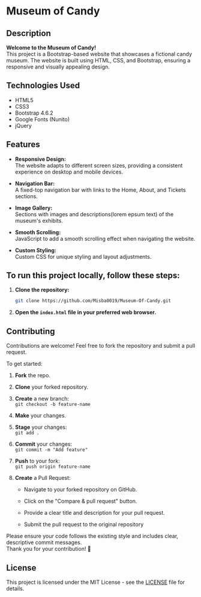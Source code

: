# Museum of Candy

## Description
**Welcome to the Museum of Candy!**  
This project is a Bootstrap-based website that showcases a fictional candy museum.
The website is built using HTML, CSS, and Bootstrap, ensuring a responsive and visually appealing design.

## Technologies Used
- HTML5
- CSS3
- Bootstrap 4.6.2
- Google Fonts (Nunito)
- jQuery

## Features
- **Responsive Design:**  
The website adapts to different screen sizes, providing a consistent experience on desktop and mobile devices.

- **Navigation Bar:**  
A fixed-top navigation bar with links to the Home, About, and Tickets sections.

- **Image Gallery:**  
Sections with images and descriptions(lorem epsum text) of the museum's exhibits.

- **Smooth Scrolling:**  
JavaScript to add a smooth scrolling effect when navigating the website.

- **Custom Styling:**  
Custom CSS for unique styling and layout adjustments.

## To run this project locally, follow these steps:
1. **Clone the repository:**
    ```bash
    git clone https://github.com/Misba0019/Museum-Of-Candy.git
    ```

2. **Open the `index.html` file in your preferred web browser.**

## Contributing
Contributions are welcome! Feel free to fork the repository and submit a pull request.  

To get started:
1. **Fork** the repo.

2. **Clone** your forked repository. 

3. **Create** a new branch:  
   `git checkout -b feature-name`

4. **Make** your changes.

5. **Stage** your changes:  
   `git add .`

4. **Commit** your changes:  
   `git commit -m "Add feature"`

5. **Push** to your fork:  
   `git push origin feature-name`

6. **Create** a Pull Request:  
   - Navigate to your forked repository on GitHub.

   - Click on the "Compare & pull request" button.

   - Provide a clear title and description for your pull request.

   - Submit the pull request to the original repository

Please ensure your code follows the existing style and includes clear, descriptive commit messages.  
Thank you for your contribution! 🤍

## License
This project is licensed under the MIT License - see the [LICENSE](LICENSE) file for details.
